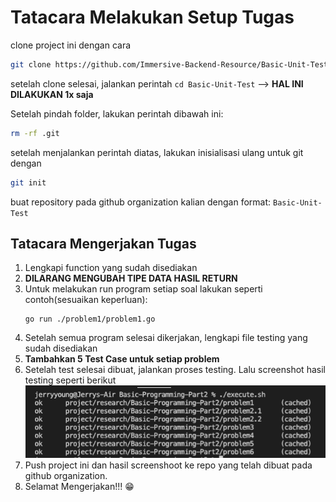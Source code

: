 # Tatacara Melakukan Setup Tugas

clone project ini dengan cara

```sh
git clone https://github.com/Immersive-Backend-Resource/Basic-Unit-Test.git
```

setelah clone selesai, jalankan perintah `cd Basic-Unit-Test` -->  **HAL INI DILAKUKAN 1x saja**

Setelah pindah folder, lakukan perintah dibawah ini:

```sh
rm -rf .git
```

setelah menjalankan perintah diatas, lakukan inisialisasi ulang untuk git dengan 

```sh
git init
```

buat repository pada github organization kalian dengan format: `Basic-Unit-Test`

## Tatacara Mengerjakan Tugas

1. Lengkapi function yang sudah disediakan
2. **DILARANG MENGUBAH TIPE DATA HASIL RETURN**
3. Untuk melakukan run program setiap soal lakukan seperti contoh(sesuaikan keperluan): 
    ```golang
    go run ./problem1/problem1.go
    ```
4. Setelah semua program selesai dikerjakan, lengkapi file testing yang sudah disediakan
5. **Tambahkan 5 Test Case untuk setiap problem** 
6. Setelah test selesai dibuat, jalankan proses testing. Lalu screenshot hasil testing seperti berikut
![contoh](./screenshot/contoh-screenshot.png)
7. Push project ini dan hasil screenshoot ke repo yang telah dibuat pada github organization.
8. Selamat Mengerjakan!!! :grin: